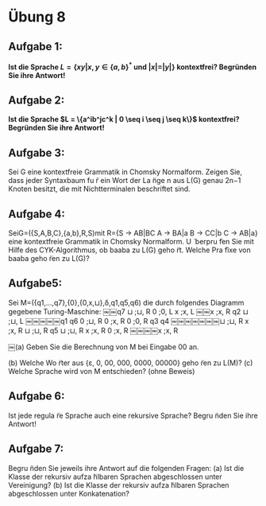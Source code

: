 # Übung 8
## Aufgabe 1:
**Ist die Sprache $L = \{xy | x,y \in \{a,b\}^* \text{ und }|x| = |y|\}$ kontextfrei? Begründen Sie ihre Antwort!**

## Aufgabe 2:
**Ist die Sprache $L = \{a^ib^jc^k | 0 \seq i \seq j \seq k\}$ kontextfrei? Begründen Sie ihre Antwort!**

## Aufgabe 3:
Sei G eine kontextfreie Grammatik in Chomsky Normalform. Zeigen Sie, dass jeder Syntaxbaum fu ̈r ein Wort der La ̈nge n aus L(G) genau 2n−1 Knoten besitzt, die mit Nichtterminalen beschriftet sind.

## Aufgabe 4:
 SeiG=({S,A,B,C},{a,b},R,S)mit
R={S → AB|BC A → BA|a B → CC|b
C → AB|a}
eine kontextfreie Grammatik in Chomsky Normalform. U ̈ berpru ̈fen Sie mit Hilfe des CYK-Algorithmus, ob
baaba zu L(G) geho ̈rt. Welche Pra ̈fixe von baaba geho ̈ren zu L(G)?
## Aufgabe5:
Sei M=({q1,...,q7},{0},{0,x,⊔},δ,q1,q5,q6) die durch folgendes Diagramm gegebene Turing-Maschine:
￼￼q7 ⊔ ;⊔, R
0 ;0, L x ;x, L
￼￼x ;x, R
q2
⊔ ;⊔, L
￼￼￼￼￼q1
q6
0 ;⊔, R
0 ;x, R
0 ;0, R
q3
q4
￼￼￼￼￼￼￼⊔ ;⊔, R x ;x, R
⊔ ;⊔, R q5
⊔ ;⊔, R
x ;x, R
0 ;x, R
￼￼￼￼x ;x, R

￼(a) Geben Sie die Berechnung von M bei Eingabe 00 an.

(b) Welche Wo ̈rter aus {ε, 0, 00, 000, 0000, 00000} geho ̈ren zu L(M)? (c) Welche Sprache wird von M entschieden? (ohne Beweis)

## Aufgabe 6:
Ist jede regula ̈re Sprache auch eine rekursive Sprache? Begru ̈nden Sie ihre Antwort!

## Aufgabe 7:
Begru ̈nden Sie jeweils ihre Antwort auf die folgenden Fragen:
(a) Ist die Klasse der rekursiv aufza ̈hlbaren Sprachen abgeschlossen unter Vereinigung?
(b) Ist die Klasse der rekursiv aufza ̈hlbaren Sprachen abgeschlossen unter Konkatenation?
